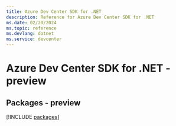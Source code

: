 ```yaml
---
title: Azure Dev Center SDK for .NET
description: Reference for Azure Dev Center SDK for .NET
ms.date: 02/20/2024
ms.topic: reference
ms.devlang: dotnet
ms.service: devcenter
---
```

# Azure Dev Center SDK for .NET - preview
## Packages - preview
[!INCLUDE [packages](dev-center-index.md)]